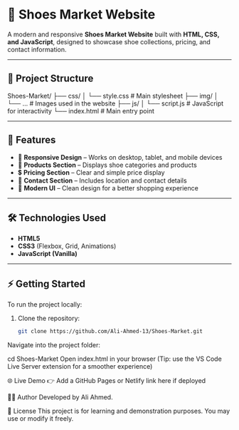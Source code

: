 # 👟 Shoes Market Website

A modern and responsive **Shoes Market Website** built with **HTML, CSS, and JavaScript**, designed to showcase shoe collections, pricing, and contact information.

---

## 📂 Project Structure

Shoes-Market/
├── css/
│ └── style.css # Main stylesheet
├── img/
│ └── ... # Images used in the website
├── js/
│ └── script.js # JavaScript for interactivity
└── index.html # Main entry point

---

## 🚀 Features

- 📱 **Responsive Design** – Works on desktop, tablet, and mobile devices  
- 🛒 **Products Section** – Displays shoe categories and products  
- 💲 **Pricing Section** – Clear and simple price display  
- 📍 **Contact Section** – Includes location and contact details  
- 🎨 **Modern UI** – Clean design for a better shopping experience  

---

## 🛠️ Technologies Used

- **HTML5**  
- **CSS3** (Flexbox, Grid, Animations)  
- **JavaScript (Vanilla)**  

---

## ⚡ Getting Started

To run the project locally:

1. Clone the repository:
   ```bash
   git clone https://github.com/Ali-Ahmed-13/Shoes-Market.git
Navigate into the project folder:

cd Shoes-Market
Open index.html in your browser
(Tip: use the VS Code Live Server extension for a smoother experience)

🌐 Live Demo
👉 Add a GitHub Pages or Netlify link here if deployed

👨‍💻 Author
Developed by Ali Ahmed.

📜 License
This project is for learning and demonstration purposes. You may use or modify it freely.
